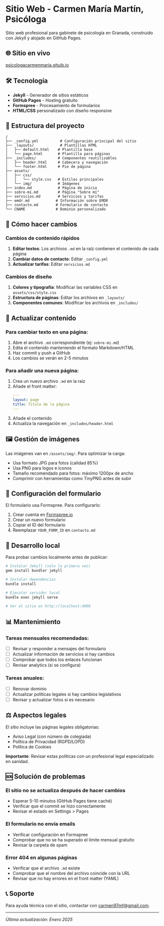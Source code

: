 # Sitio Web - Carmen María Martín, Psicóloga

Sitio web profesional para gabinete de psicología en Granada, construido con Jekyll y alojado en GitHub Pages.

## 🌐 Sitio en vivo

[psicologacarmenmaria.gituib.io](https://psicologacarmenmaria.github.io)

## 🛠 Tecnología

- **Jekyll** - Generador de sitios estáticos
- **GitHub Pages** - Hosting gratuito
- **Formspree** - Procesamiento de formularios
- **HTML/CSS** personalizado con diseño responsive

## 📁 Estructura del proyecto

```
/
├── _config.yml          # Configuración principal del sitio
├── _layouts/            # Plantillas HTML
│   ├── default.html    # Plantilla base
│   └── page.html       # Plantilla para páginas
├── _includes/          # Componentes reutilizables
│   ├── header.html     # Cabecera y navegación
│   └── footer.html     # Pie de página
├── assets/
│   ├── css/
│   │   └── style.css   # Estilos principales
│   └── img/            # Imágenes
├── index.md            # Página de inicio
├── sobre-mi.md         # Página "Sobre mí"
├── servicios.md        # Servicios y tarifas
├── emdr.md            # Información sobre EMDR
├── contacto.md        # Formulario de contacto
└── CNAME              # Dominio personalizado
```

## 🚀 Cómo hacer cambios

### Cambios de contenido rápidos

1. **Editar textos**: Los archivos `.md` en la raíz contienen el contenido de cada página
2. **Cambiar datos de contacto**: Editar `_config.yml`
3. **Actualizar tarifas**: Editar `servicios.md`

### Cambios de diseño

1. **Colores y tipografía**: Modificar las variables CSS en `assets/css/style.css`
2. **Estructura de páginas**: Editar los archivos en `_layouts/`
3. **Componentes comunes**: Modificar los archivos en `_includes/`

## 📝 Actualizar contenido

### Para cambiar texto en una página:

1. Abre el archivo `.md` correspondiente (ej: `sobre-mi.md`)
2. Edita el contenido manteniendo el formato Markdown/HTML
3. Haz commit y push a GitHub
4. Los cambios se verán en 2-5 minutos

### Para añadir una nueva página:

1. Crea un nuevo archivo `.md` en la raíz
2. Añade el front matter:
   ```yaml
   ---
   layout: page
   title: Título de la página
   ---
   ```
3. Añade el contenido
4. Actualiza la navegación en `_includes/header.html`

## 🖼 Gestión de imágenes

Las imágenes van en `/assets/img/`. Para optimizar la carga:

- Usa formato JPG para fotos (calidad 85%)
- Usa PNG para logos e iconos
- Tamaño recomendado para fotos: máximo 1200px de ancho
- Comprimir con herramientas como TinyPNG antes de subir

## 📧 Configuración del formulario

El formulario usa Formspree. Para configurarlo:

1. Crear cuenta en [Formspree.io](https://formspree.io)
2. Crear un nuevo formulario
3. Copiar el ID del formulario
4. Reemplazar `YOUR_FORM_ID` en `contacto.md`

## 🔧 Desarrollo local

Para probar cambios localmente antes de publicar:

```bash
# Instalar Jekyll (solo la primera vez)
gem install bundler jekyll

# Instalar dependencias
bundle install

# Ejecutar servidor local
bundle exec jekyll serve

# Ver el sitio en http://localhost:4000
```

## 📊 Mantenimiento

### Tareas mensuales recomendadas:

- [ ] Revisar y responder a mensajes del formulario
- [ ] Actualizar información de servicios si hay cambios
- [ ] Comprobar que todos los enlaces funcionan
- [ ] Revisar analytics (si se configura)

### Tareas anuales:

- [ ] Renovar dominio
- [ ] Actualizar políticas legales si hay cambios legislativos
- [ ] Revisar y actualizar fotos si es necesario

## ⚖️ Aspectos legales

El sitio incluye las páginas legales obligatorias:

- Aviso Legal (con número de colegiada)
- Política de Privacidad (RGPD/LOPD)
- Política de Cookies

**Importante**: Revisar estas políticas con un profesional legal especializado en sanidad.

## 🆘 Solución de problemas

### El sitio no se actualiza después de hacer cambios

- Esperar 5-10 minutos (GitHub Pages tiene caché)
- Verificar que el commit se hizo correctamente
- Revisar el estado en Settings > Pages

### El formulario no envía emails

- Verificar configuración en Formspree
- Comprobar que no se ha superado el límite mensual gratuito
- Revisar la carpeta de spam

### Error 404 en algunas páginas

- Verificar que el archivo `.md` existe
- Comprobar que el nombre del archivo coincide con la URL
- Revisar que no hay errores en el front matter (YAML)

## 📞 Soporte

Para ayuda técnica con el sitio, contactar con carmen97mf@gmail.com.

---

*Última actualización: Enero 2025*
